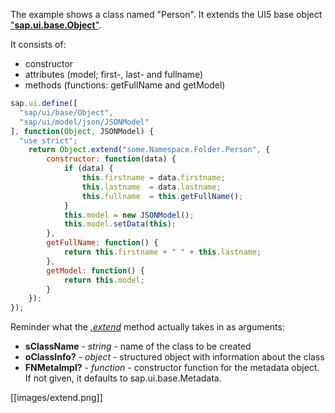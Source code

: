 The example shows a class named "Person". It extends the UI5 base object ["__sap.ui.base.Object__"](https://sapui5.hana.ondemand.com/#/api/sap.ui.base.Object). 

It consists of:
* constructor
* attributes (model; first-, last- and fullname)
* methods (functions: getFullName and getModel)

```javascript
sap.ui.define([
  "sap/ui/base/Object",
  "sap/ui/model/json/JSONModel"
], function(Object, JSONModel) {
  "use strict";
    return Object.extend("some.Namespace.Folder.Person", {
        constructor: function(data) {
            if (data) {
                this.firstname = data.firstname;
                this.lastname  = data.lastname;
                this.fullname  = this.getFullName();
            }
            this.model = new JSONModel();
            this.model.setData(this);
        },
        getFullName: function() {
            return this.firstname + " " + this.lastname;
        },
        getModel: function() {
            return this.model;
        }
    });
});
```
Reminder what the [_.extend_](https://sapui5.hana.ondemand.com/#/api/sap.ui.base.Object/methods/sap.ui.base.Object.extend) method actually takes in as arguments:
* __sClassName__ - _string_ - name of the class to be created
* __oClassInfo?__ - _object_ - structured object with information about the class
* __FNMetaImpl?__ - _function_ - constructor function for the metadata object. If not given, it defaults to sap.ui.base.Metadata.

[[images/extend.png]]